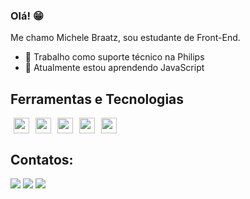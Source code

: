 ### Olá! 😁

Me chamo Michele Braatz, sou estudante de Front-End.

- 🔭 Trabalho como suporte técnico na Philips
- 🌱 Atualmente estou aprendendo JavaScript

## Ferramentas e Tecnologias
<div>
<img loading="lazy" src="https://cdn.jsdelivr.net/gh/devicons/devicon/icons/figma/figma-original.svg" width="25" height="25" hspace="5"/><a href="https://cursos.alura.com.br/certificate/mbraaatz/html5-css3-formularios-tabelas"><img loading="lazy" src="https://cdn.jsdelivr.net/gh/devicons/devicon/icons/html5/html5-original.svg" width="25" height="25" hspace="5"/></a><a href="https://cursos.alura.com.br/certificate/mbraaatz/html5-css3-avancando-css"><img loading="lazy" src="https://cdn.jsdelivr.net/gh/devicons/devicon/icons/css3/css3-original.svg" width="25" height="25" hspace="5"/></a><img loading="lazy" src="https://cdn.jsdelivr.net/gh/devicons/devicon/icons/php/php-original.svg" width="25" height="25" hspace="5"/><a href="https://cursos.alura.com.br/certificate/6d12ceed-b67d-490b-9612-06bd8dfc9e6e"><img loading="lazy" src="https://cdn.jsdelivr.net/gh/devicons/devicon/icons/javascript/javascript-original.svg" width="25" height="25" hspace="5"/></a>
</div>

## Contatos:

<div>
<a href="https://instagram.com/mbraaatz" target="_blank"><img loading="lazy" src="https://img.shields.io/badge/-Instagram-%23E4405F?style=for-the-badge&logo=instagram&logoColor=white" target="_blank"></a>
<a href="mailto:mbraaatz@gmail.com"><img loading="lazy" src="https://img.shields.io/badge/Gmail-D14836?style=for-the-badge&logo=gmail&logoColor=white" target="_blank"></a>
<a href="https://www.linkedin.com/in/grasiela-michele-braatz-680299139/" target="_blank"><img loading="lazy" src="https://img.shields.io/badge/-LinkedIn-%230077B5?style=for-the-badge&logo=linkedin&logoColor=white" target="_blank"></a>   
</div>
